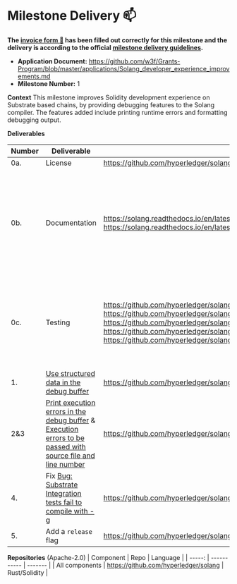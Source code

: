 # Milestone Delivery :mailbox:

**The [invoice form :pencil:](https://docs.google.com/forms/d/e/1FAIpQLSfmNYaoCgrxyhzgoKQ0ynQvnNRoTmgApz9NrMp-hd8mhIiO0A/viewform) has been filled out correctly for this milestone and the delivery is according to the official [milestone delivery guidelines](https://github.com/w3f/Grants-Program/blob/master/docs/Support%20Docs/milestone-deliverables-guidelines.md).**

- **Application Document:** https://github.com/w3f/Grants-Program/blob/master/applications/Solang_developer_experience_improvements.md
- **Milestone Number:** 1

**Context**
This milestone improves Solidity development experience on Substrate based chains, by providing debugging features to the Solang compiler. The features added include printing runtime errors and formatting debugging output.

**Deliverables**

| Number | Deliverable                                                                                                                                                                                                          | Link                                                                                                                                                                                                                                                                                                                                                                                                                                                                                          | Notes                                                                                                                                                            |
| ------ | -------------------------------------------------------------------------------------------------------------------------------------------------------------------------------------------------------------------- | --------------------------------------------------------------------------------------------------------------------------------------------------------------------------------------------------------------------------------------------------------------------------------------------------------------------------------------------------------------------------------------------------------------------------------------------------------------------------------------------- | ---------------------------------------------------------------------------------------------------------------------------------------------------------------- |
| 0a.    | License                                                                                                                                                                                                              | https://github.com/hyperledger/solang/blob/main/LICENSE                                                                                                                                                                                                                                                                                                                                                                                                                                       | Apache-2.0                                                                                                                                                       |
| 0b.    | Documentation                                                                                                                                                                                                        | https://solang.readthedocs.io/en/latest/code_gen_options.html#log-runtime-errors <br> https://solang.readthedocs.io/en/latest/running.html                                                                                                                                                                                                                                                                                                                                                    | The provided links for pull requests (in deliverables 1, 2,3 &4) all have inline documentation. The documentation provided in this section is for a Solang user. |
| 0c.    | Testing                                                                                                                                                                                                              | https://github.com/hyperledger/solang/blob/main/integration/substrate/runtime_errors.spec.ts <br> https://github.com/hyperledger/solang/blob/main/integration/substrate/release_version.spec.ts <br> https://github.com/hyperledger/solang/blob/main/integration/substrate/debug_buffer_format.spec.ts <br> https://github.com/hyperledger/solang/blob/main/tests/substrate_tests/errors.rs <br> https://github.com/hyperledger/solang/blob/main/tests/substrate_tests/debug_buffer_format.rs | The provided integration tests show the debugging features added: printing runtime errors and debug buffer formatting.                                           |
| 1.     | [Use structured data in the debug buffer](https://github.com/hyperledger/solang/issues/1048)                                                                                                                         | https://github.com/hyperledger/solang/pull/1188                                                                                                                                                                                                                                                                                                                                                                                                                                               | -                                                                                                                                                                |
| 2&3    | [Print execution errors in the debug buffer](https://github.com/hyperledger/solang/issues/1083) & [Execution errors to be passed with source file and line number](https://github.com/hyperledger/solang/issues/972) | https://github.com/hyperledger/solang/pull/1150                                                                                                                                                                                                                                                                                                                                                                                                                                               | The mentioned pull request addresses both deliverables.                                                                                                          |
| 4.     | Fix [Bug: Substrate Integration tests fail to compile with -g](https://github.com/hyperledger/solang/issues/1051)                                                                                                    | https://github.com/hyperledger/solang/pull/1222                                                                                                                                                                                                                                                                                                                                                                                                                                               | -                                                                                                                                                                |
| 5.     | Add a `release` flag                                                                                                                                                                                                 | https://github.com/hyperledger/solang/pull/1227                                                                                                                                                                                                                                                                                                                                                                                                                                               | -                                                                                                                                                                |

**Repositories**
(Apache-2.0)
| Component | Repo | Language |
| -----: | ----------- | ------- |
| All components | https://github.com/hyperledger/solang | Rust/Solidity |
